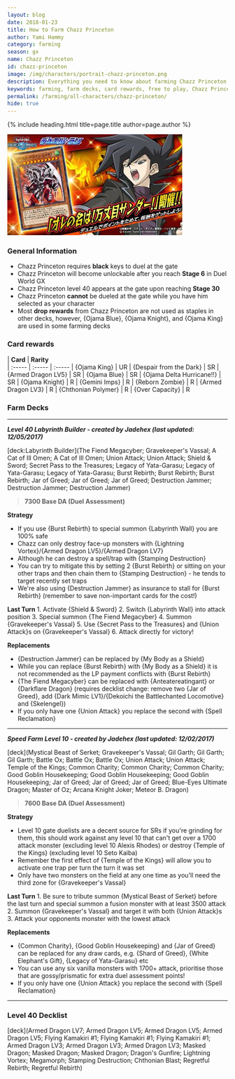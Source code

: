 ```yaml
---
layout: blog
date: 2018-01-23
title: How to Farm Chazz Princeton
author: Yami Hammy
category: farming
season: gx
name: Chazz Princeton
id: chazz-princeton
image: /img/characters/portrait-chazz-princeton.png
description: Everything you need to know about farming Chazz Princeton. His decklists, card rewards, top level farm decks with strategy information and free to play card replacements. This article will help you farm Chazz Princeton as efficient as possible.
keywords: farming, farm decks, card rewards, free to play, Chazz Princeton
permalink: /farming/all-characters/chazz-princeton/
hide: true
---
```


{% include heading.html title=page.title author=page.author %}

![Chazz Princeton](/img/content/events/chazz.jpg)

### General Information
*  Chazz Princeton requires **black** keys to duel at the gate
* Chazz Princeton will become unlockable after you reach **Stage 6** in Duel World GX
* Chazz Princeton level 40 appears at the gate upon reaching **Stage 30**
* Chazz Princeton **cannot** be dueled at the gate while you have him selected as your character
* Most **drop rewards** from Chazz Princeton are not used as staples in other decks, however, {Ojama Blue}, {Ojama Knight}, and {Ojama King} are used in some farming decks
 
### Card rewards

| **Card** |  **Rarity**  
| :----- | :----- | :----- 
| {Ojama King} | UR
| {Despair from the Dark} | SR
| {Armed Dragon LV5} | SR
| {Ojama Blue} | SR
| {Ojama Delta Hurricane!!} | SR
| {Ojama Knight} | R
| {Gemini Imps} | R
| {Reborn Zombie} | R
| {Armed Dragon LV3} | R
| {Chthonian Polymer} | R
| {Over Capacity} | R


### Farm Decks
---
***Level 40 Labyrinth Builder - created by Jadehex (last updated: 12/05/2017)***

[deck:Labyrinth Builder](The Fiend Megacyber; Gravekeeper's Vassal; A Cat of Ill Omen; A Cat of Ill Omen; Union Attack; Union Attack; Shield & Sword; Secret Pass to the Treasures; Legacy of Yata-Garasu; Legacy of Yata-Garasu; Legacy of Yata-Garasu; Burst Rebirth; Burst Rebirth; Burst Rebirth; Jar of Greed; Jar of Greed; Jar of Greed; Destruction Jammer; Destruction Jammer; Destruction Jammer)

> **7300 Base DA (Duel Assessment)**

**Strategy**
* If you use {Burst Rebirth} to special summon {Labyrinth Wall} you are 100% safe
* Chazz can only destroy face-up monsters with {Lightning Vortex}/{Armed Dragon LV5}/{Armed Dragon LV7}
* Although he can destroy a spell/trap with {Stamping Destruction}
* You can try to mitigate this by setting 2 {Burst Rebirth} or sitting on your other traps and then chain them to {Stamping Destruction} - he tends to target recently set traps
* We're also using {Destruction Jammer} as insurance to stall for {Burst Rebirth} (remember to save non-important cards for the cost!)

**Last Turn** 
		1. Activate {Shield & Sword}
		2. Switch {Labyrinth Wall} into attack position
		3. Special summon {The Fiend Megacyber}
		4. Summon {Gravekeeper's Vassal} 
		5. Use {Secret Pass to the Treasures} and {Union Attack}s on {Gravekeeper's Vassal} 
		6. Attack directly for victory!
	
**Replacements**
* {Destruction Jammer} can be replaced by {My Body as a Shield}
* While you can replace {Burst Rebirth} with {My Body as a Shield} it is not recommended as the LP payment conflicts with {Burst Rebirth}
* {The Fiend Megacyber} can be replaced with {Anteatereatingant} or {Darkflare Dragon} (requires decklist change: remove two {Jar of Greed}, add {Dark Mimic LV1}/{Dekoichi the Battlechanted Locomotive} and {Skelengel})
* If you only have one {Union Attack} you replace the second with {Spell Reclamation}

---

***Speed Farm Level 10 - created by Jadehex (last updated: 12/02/2017)***

[deck](Mystical Beast of Serket; Gravekeeper's Vassal; Gil Garth; Gil Garth; Gil Garth; Battle Ox; Battle Ox; Battle Ox; Union Attack; Union Attack; Temple of the Kings; Common Charity; Common Charity; Common Charity; Good Goblin Housekeeping; Good Goblin Housekeeping; Good Goblin Housekeeping; Jar of Greed; Jar of Greed; Jar of Greed; Blue-Eyes Ultimate Dragon; Master of Oz; Arcana Knight Joker; Meteor B. Dragon)

> **7600 Base DA (Duel Assessment)**

**Strategy**
* Level 10 gate duelists are a decent source for SRs  if you're grinding for them, this should work against any level 10 that can't get over a 1700 attack monster (excluding level 10 Alexis Rhodes) or destroy {Temple of the Kings} (excluding level 10 Seto Kaiba) 
* Remember the first effect of {Temple of the Kings} will allow you to activate one trap per turn the turn it was set
* Only have two monsters on the field at any one time as you'll need the third zone for {Gravekeeper's Vassal}

**Last Turn** 
		1. Be sure to tribute summon {Mystical Beast of Serket} before the last turn and special summon a fusion monster with at least 3500 attack
		2. Summon {Gravekeeper's Vassal} and target it with both {Union Attack}s
		3. Attack your opponents monster with the lowest attack 

**Replacements**
* {Common Charity}, {Good Goblin Housekeeping} and {Jar of Greed} can be replaced for any draw cards, e.g. {Shard of Greed}, {White Elephant's Gift}, {Legacy of Yata-Garasu} etc
* You can use any six vanilla monsters with 1700+ attack, prioritise those that are gossy/prismatic for extra duel assessment points!
* If you only have one {Union Attack} you replace the second with {Spell Reclamation}

---
 
### Level 40 Decklist

[deck](Armed Dragon LV7; Armed Dragon LV5; Armed Dragon LV5; Armed Dragon LV5; Flying Kamakiri #1; Flying Kamakiri #1; Flying Kamakiri #1; Armed Dragon LV3; Armed Dragon LV3; Armed Dragon LV3; Masked Dragon; Masked Dragon; Masked Dragon; Dragon's Gunfire; Lightning Vortex; Megamorph; Stamping Destruction; Chthonian Blast; Regretful Rebirth; Regretful Rebirth)
